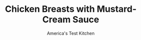 ---
layout: ../../layouts/MarkdownPostLayout.astro
title: Chicken Breasts with Mustard-Cream Sauce
author: America's Test Kitchen
pubDate: 2023-03-15
description: "For this bistro-inspired dish, we found that the mustard mattered."
image_url: https://res.cloudinary.com/hksqkdlah/image/upload/ar_1:1,c_fill,dpr_2.0,f_auto,fl_lossy.progressive.strip_profile,g_faces:auto,q_auto:low,w_344/SFS_ChickenBreastsMustardCreamSauce_31_ebwyso
tags: ["Main Courses","Chicken","Weeknight"]
calories: 2202
protein: 48
carbohydrates: 18
fats: 
fiber: 1
ingredients: ["4 (6- to 8-ounce), boneless, skinless chicken breasts, trimmed","1 1/4 teaspoons, table salt, divided","1 teaspoon, pepper","1/2 cup, all-purpose flour","3 tablespoons, unsalted butter, divided","2 , shallots, sliced thin","3 , garlic cloves, minced","3/4 cup, heavy cream","2-3 tablespoons, Dijon mustard","2 tablespoons chopped, fresh tarragon"]
serves: 4
time: "45 minutes"
instructions: ["Using meat pounder, gently pound thickest part of each breast to ¾-inch thickness between 2 pieces of plastic wrap. Sprinkle chicken with 1 teaspoon salt and pepper. Place flour in shallow dish. Working with 1 breast at a time, dredge lightly in flour, shaking off excess; transfer to plate.","Melt 2 tablespoons butter in 12-inch nonstick skillet over medium heat. Add chicken and cook until lightly browned, 4 to 6 minutes per side. Return chicken to plate.","Add shallots, garlic, remaining ¼ teaspoon salt, and remaining 1 tablespoon butter to now-empty skillet and cook until shallots are softened, about 3 minutes. Stir in cream and return chicken to skillet.","Reduce heat to medium-low; cover; and cook until chicken registers 160 degrees, 5 to 8 minutes. Transfer chicken to serving platter. Whisk 2 tablespoons mustard and tarragon into cream sauce, then season with salt, pepper, and remaining mustard to taste. Spoon sauce over chicken. Serve."]
nutrition: ["836 mg Potassium","497 mg Phosphorus","77 mg Calcium","2 mg Iron","76 mg Magnesium","693 mg Sodium","1 mg Zinc","30 g Fat","20 mg Niacin (B3)","8 g Monounsaturated","1 g Polyunsaturated","2 mg Vitamin C","228 mg Cholesterol","16 g Saturated","1 g Fiber","24 µg Folic acid","33 µg Folate (food)","2 g Sugars","4 µg Vitamin K","197 g Water","18 g Carbs","74 µg Folate equivalent (total)","48 g Protein","1 mg Vitamin E","1 mg Vitamin B6","273 µg Vitamin A","550 kcal Energy","2202 calories"]
notes: "Pounding the chicken breasts ensures even cooking. You can substitute chives or parsley for the tarragon here."
---